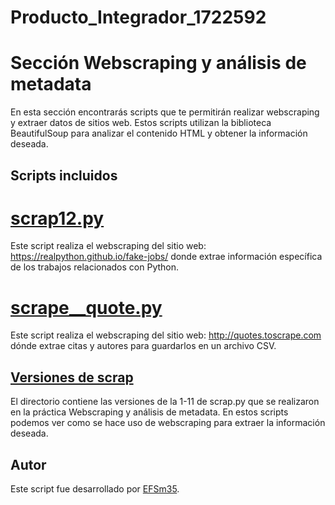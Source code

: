 # Producto_Integrador_1722592

# Sección Webscraping y análisis de metadata
En esta sección encontrarás scripts que te permitirán realizar webscraping y extraer datos de sitios web. Estos scripts utilizan la biblioteca BeautifulSoup para analizar el contenido HTML y obtener la información deseada.

## Scripts incluidos
# [scrap12.py](https://github.com/EFSm35/Producto_Integrador_1722592/blob/main/Webscraping%20y%20an%C3%A1lisis%20de%20metadata/scrap12.py)
Este script realiza el webscraping del sitio web: https://realpython.github.io/fake-jobs/ donde extrae información específica de los trabajos relacionados con Python.

# [scrape__quote.py](https://github.com/EFSm35/Producto_Integrador_1722592/blob/main/Webscraping%20y%20an%C3%A1lisis%20de%20metadata/scrap_quote.py)
Este script realiza el webscraping del sitio web: http://quotes.toscrape.com dónde extrae citas y autores para guardarlos en un archivo CSV.

## [Versiones de scrap](https://github.com/EFSm35/Producto_Integrador_1722592/tree/main/Webscraping%20y%20an%C3%A1lisis%20de%20metadata/scarp%20versiones)
El directorio contiene las versiones de la 1-11 de scrap.py que se realizaron en la práctica Webscraping y análisis de metadata. En estos scripts podemos ver como se hace uso de webscraping para extraer la información deseada.

## Autor

Este script fue desarrollado por [EFSm35](https://github.com/EFSm35).
